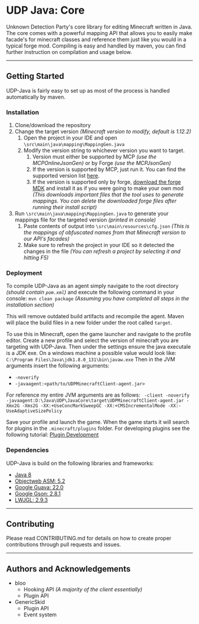 # UDP Java: Core

Unknown Detection Party's core library for editing Minecraft written in Java. The core comes with a powerful mapping API that allows you to easily make facade's for minecraft classes and reference them just like you would in a typical forge mod. Compiling is easy and handled by maven, you can find further instruction on compilation and usage below.

***

## Getting Started

UDP-Java is fairly easy to set up as most of the process is handled automatically by maven.

### Installation

1. Clone/download the repository 
2. Change the target version *(Minecraft version to modify, default is 1.12.2)*
    1. Open the project in your IDE and open `\src\main\java\mapping\MappingGen.java`
    3. Modify the version string to whichever version you want to target.
        1. Version must either be supported by MCP *(use the MCPOnlineJsonGen)* or by Forge *(use the MCPJsonGen)*
        2. If the version is supported by MCP, just run it. You can find the supported version list [here](http://export.mcpbot.bspk.rs/versions.json).
        3. If the version is supported only by forge, [download the forge MDK](https://files.minecraftforge.net/) and install it as if you were going to make your own mod *(This downloads important files that the tool uses to generate mappings. You can delete the downloaded forge files after running their install script)*
4. Run `\src\main\java\mapping\MappingGen.java` to generate your mappings file for the targeted version *(printed in console)*
    1. Paste contents of output into `\src\main\resources\cfg.json` *(This is the mappings of obfuscated names from that Minecraft version to our API's facades)*
    2. Make sure to refresh the project in your IDE so it detected the changes in the file *(You can refresh a project by selecting it and hitting F5)*


### Deployment

To compile UDP-Java as an agent simply navigate to the root directory *(should contain `pom.xml`)* and execute the following command in your console: `mvn clean package` *(Assuming you have completed all steps in the installation section)*

This will remove outdated build artifacts and recompile the agent. Maven will place the build files in a new folder under the root called `target`.

To use this in Minecraft, open the game launcher and navigate to the profile editor. Create a new profile and select the version of minecraft you are targeting with UDP-Java. Then under the settings ensure the java executale is a JDK exe. On a windows machine a possible value would look like: `C:\Program Files\Java\jdk1.8.0_131\bin\javaw.exe`
Then in the JVM arguments insert the following arguments:

* `-noverify`
* `-javaagent:<path/to/UDPMinecraftClient-agent.jar>`

For reference my entire JVM arguments are as follows: ` -client -noverify -javaagent:D:\Java\UDP\JavaCore\target\UDPMinecraftClient-agent.jar -Xmx2G -Xms2G -XX:+UseConcMarkSweepGC -XX:+CMSIncrementalMode -XX:-UseAdaptiveSizePolicy`

Save your profile and launch the game. When the game starts it will search for plugins in the `.minecraft/plugins` folder. For developing plugins see the following tutorial: [Plugin Development](PluginDev.md)

### Dependencies

UDP-Java is build on the following libraries and frameworks:

* [Java 8](http://www.oracle.com/technetwork/java/javase/downloads/jdk8-downloads-2133151.html)
* [Objectweb ASM: 5.2](http://asm.ow2.org/)
* [Google Guava: 22.0](https://github.com/google/guava)
* [Google Gson: 2.8.1](https://github.com/google/gson)
* [LWJGL: 2.9.3](https://www.lwjgl.org/)

***

## Contributing

Please read CONTRIBUTING.md for details on how to create proper contributions through pull requests and issues.

***

## Authors and Acknowledgements

* bloo
    * Hooking API _(A majority of the client essentially)_
    * Plugin API
* GenericSkid
    * Plugin API
    * Event system